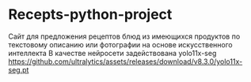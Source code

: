 # Recepts-python-project
Сайт для предложения рецептов блюд из имеющихся продуктов по текстовому описанию или фотографии на основе искусственного интеллекта
В качестве нейросети задействована yolo11x-seg
https://github.com/ultralytics/assets/releases/download/v8.3.0/yolo11x-seg.pt
